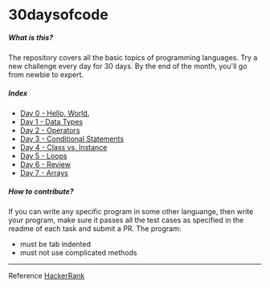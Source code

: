 # 30daysofcode

##### What is this?

The repository covers all the basic topics of programming languages. Try a new challenge every day for 30 days. By the end of the month, you'll go from newbie to expert.

##### Index

- [Day 0 - Hello, World.](https://github.com/geekayush/30daysofcode/tree/master/Day0-HelloWorld)
- [Day 1 - Data Types](https://github.com/geekayush/30daysofcode/tree/master/Day1-DataTypes)
- [Day 2 - Operators](https://github.com/geekayush/30daysofcode/tree/master/Day2-Operators)
- [Day 3 - Conditional Statements](https://github.com/geekayush/30daysofcode/tree/master/Day3-ConditionalStatements)
- [Day 4 - Class vs. Instance](https://github.com/geekayush/30daysofcode/tree/master/Day4-Class-Instance)
- [Day 5 - Loops](https://github.com/geekayush/30daysofcode/tree/master/Day5-Loops)
- [Day 6 - Review](https://github.com/geekayush/30daysofcode/tree/master/Day6-Review)
- [Day 7 - Arrays](https://github.com/geekayush/30daysofcode/tree/master/Day7-Arrays)

##### How to contribute?

If you can write any specific program in some other languange, then write your program, make sure it passes all the test cases as specified in the readme of each task and submit a PR.
The program:
- must be tab indented
- must not use complicated methods

----

Reference [HackerRank](https://www.hackerrank.com/domains/tutorials/30-days-of-code)